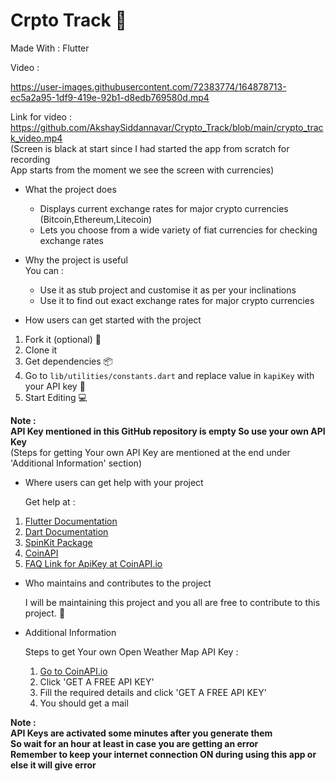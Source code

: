 # Crpto Track 🤑

Made With : Flutter

Video :

https://user-images.githubusercontent.com/72383774/164878713-ec5a2a95-1df9-419e-92b1-d8edb769580d.mp4

Link for video : https://github.com/AkshaySiddannavar/Crypto_Track/blob/main/crypto_track_video.mp4  
(Screen is black at start since I had started the app from scratch for recording  
App starts from the moment we see the screen with currencies)
- What the project does  
  - Displays current exchange rates for major crypto currencies (Bitcoin,Ethereum,Litecoin) 
  - Lets you choose from a wide variety of fiat currencies for checking exchange rates  

- Why the project is useful  
You can :
  - Use it as stub project and customise it as per your inclinations
  - Use it to find out exact exchange rates for major crypto currencies

- How users can get started with the project  
1. Fork it (optional) 🍴
2. Clone it 
3. Get dependencies 📦
4. Go to `lib/utilities/constants.dart` and replace value in `kapiKey` with your API key 🔑
5. Start Editing 💻

**Note :   
API Key mentioned in this GitHub repository is empty
So use your own API Key**  
(Steps for getting Your own API Key are mentioned at the end under 'Additional Information' section)

- Where users can get help with your project  

  Get help at :
1. [Flutter Documentation](https://docs.flutter.dev/)
2. [Dart Documentation](https://dart.dev/guides)
3. [SpinKit Package](https://pub.dev/packages/flutter_spinkit)
4. [CoinAPI](https://www.coinapi.io/)
5. [FAQ Link for ApiKey at CoinAPI.io ](https://support.coinapi.io/hc/en-us/search?page=1&query=api+key&utf8=%E2%9C%93#results)

- Who maintains and contributes to the project  
  
  I will be maintaining this project and you all are free to contribute to this project. 🤝
  
- Additional Information
  
  Steps to get Your own Open Weather Map API Key :
  1. [Go to CoinAPI.io](https://www.coinapi.io/)
  2. Click 'GET A FREE API KEY'
  3. Fill the required details and click 'GET A FREE API KEY'
  4. You should get a mail 

**Note :  
API Keys are activated some minutes after you generate them  
So wait for an hour at least in case you are getting an error  
Remember to keep your internet connection ON during using this app or else it will give error**

